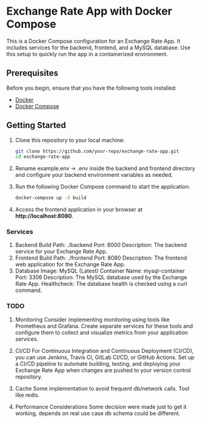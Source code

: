 # Exchange Rate App with Docker Compose

This is a Docker Compose configuration for an Exchange Rate App. It includes services for the backend, frontend, and a MySQL database. Use this setup to quickly run the app in a containerized environment.

## Prerequisites

Before you begin, ensure that you have the following tools installed:

- [Docker](https://docs.docker.com/get-docker/)
- [Docker Compose](https://docs.docker.com/compose/install/)

## Getting Started

1. Clone this repository to your local machine:

   ```bash
   git clone https://github.com/your-repo/exchange-rate-app.git
   cd exchange-rate-app
   ```

2. Rename example.env -> .env inside the backend and frontend directory and configure your backend environment variables as needed.

3. Run the following Docker Compose command to start the application:
    ```bash
    docker-compose up -d build
    ```
4. Access the frontend application in your browser at **http://localhost:8080**.

### Services
1. Backend
        Build Path: ./backend
        Port: 8000
        Description: The backend service for your Exchange Rate App.
2. Frontend
        Build Path: ./frontend
        Port: 8080
        Description: The frontend web application for the Exchange Rate App.
3. Database
    Image: MySQL (Latest)
    Container Name: mysql-container
    Port: 3306
    Description: The MySQL database used by the Exchange Rate App.
    Healthcheck: The database health is checked using a curl command.

### TODO
1. Monitoring
Consider implementing monitoring using tools like Prometheus and Grafana. Create separate services for these tools and configure them to collect and visualize metrics from your application services.

2. CI/CD
For Continuous Integration and Continuous Deployment (CI/CD), you can use Jenkins, Travis CI, GitLab CI/CD, or GitHub Actions. Set up a CI/CD pipeline to automate building, testing, and deploying your Exchange Rate App when changes are pushed to your version control repository.

3. Cache
Some implementation to avoid frequent db/network calls. Tool like redis.

4. Performance Considerations
Some decision were made just to get it working, depends on real use case db schema could be different.